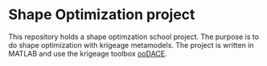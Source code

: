 # Shape Optimization project
This repository holds a shape optimzation school project. The purpose is to do shape optimization with krigeage metamodels. The project is written in MATLAB and use the krigeage toolbox [ooDACE](http://sumo.intec.ugent.be/ooDACE).
